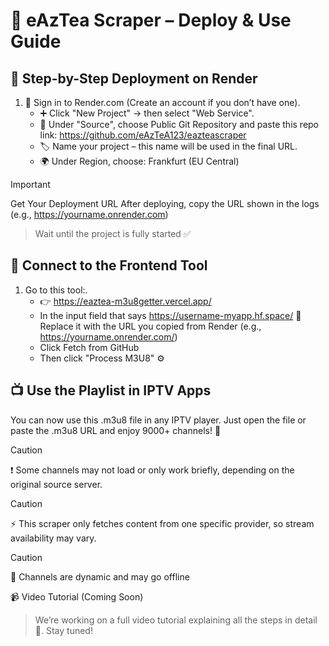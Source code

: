 # 📡 eAzTea Scraper – Deploy & Use Guide

## 🧩 Step-by-Step Deployment on Render

1. 🔐 Sign in to Render.com (Create an account if you don’t have one).
   - ➕ Click "New Project" → then select "Web Service".
   - 🔗 Under "Source", choose Public Git Repository and paste this repo link: https://github.com/eAzTeA123/eazteascraper
   - 🏷️ Name your project – this name will be used in the final URL.
   - 🌍 Under Region, choose: Frankfurt (EU Central)

> [!IMPORTANT]
> Get Your Deployment URL
>After deploying, copy the URL shown in the logs (e.g., https://yourname.onrender.com)

>Wait until the project is fully started ✅


## 🔄 Connect to the Frontend Tool
1. Go to this tool:.
   - 👉 https://eaztea-m3u8getter.vercel.app/
   - In the input field that says https://username-myapp.hf.space/ 🔁 Replace it with the URL you copied from Render (e.g., https://yourname.onrender.com/)
   - Click Fetch from GitHub 
   - Then click "Process M3U8" ⚙️
  

## 📺 Use the Playlist in IPTV Apps
You can now use this .m3u8 file in any IPTV player.
Just open the file or paste the .m3u8 URL and enjoy 9000+ channels! 🎉

> [!CAUTION]
> ❗ Some channels may not load or only work briefly, depending on the original source server.

> [!CAUTION]
> ⚡ This scraper only fetches content from one specific provider, so stream availability may vary.

> [!CAUTION]
> 🔁 Channels are dynamic and may go offline

📹 Video Tutorial (Coming Soon)
> We’re working on a full video tutorial explaining all the steps in detail 🎥. Stay tuned!
